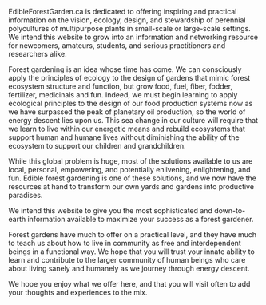 EdibleForestGarden.ca is dedicated to offering inspiring and practical information
on the vision, ecology, design, and stewardship of perennial polycultures of
multipurpose plants in small-scale or large-scale settings. We intend this website
to grow into an information and networking resource for newcomers, amateurs, students,
and serious practitioners and researchers alike.

Forest gardening is an idea whose time has come. We can consciously apply the principles
of ecology to the design of gardens that mimic forest ecosystem structure and function,
but grow food, fuel, fiber, fodder, fertilizer, medicinals and fun. Indeed, we must
begin learning to apply ecological principles to the design of our food production
systems now as we have surpassed the peak of planetary oil production, so the world of
energy descent lies upon us. This sea change in our culture will require that we learn
to live within our energetic means and rebuild ecosystems that support human and humane
lives without diminishing the ability of the ecosystem to support our children and
grandchildren.

While this global problem is huge, most of the solutions available to us are local,
personal, empowering, and potentially enlivening, enlightening, and fun. Edible forest
gardening is one of these solutions, and we now have the resources at hand to transform
our own yards and gardens into productive paradises.

We intend this website to give you the most sophisticated and down-to-earth information
available to maximize your success as a forest gardener.

Forest gardens have much to offer on a practical level, and they have much to teach us
about how to live in community as free and interdependent beings in a functional way.
We hope that you will trust your innate ability to learn and contribute to the larger
community of human beings who care about living sanely and humanely as we journey through
energy descent.

We hope you enjoy what we offer here, and that you will visit often to add your thoughts
and experiences to the mix.
